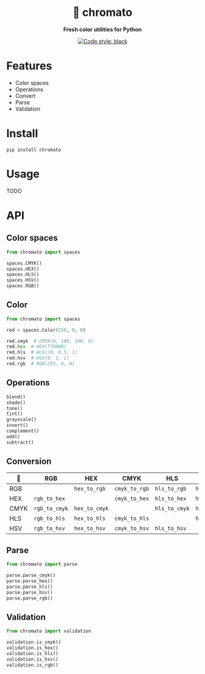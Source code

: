 <div align="center">
    <h1>🍅 chromato</h1>
    <p>
        <b>Fresh color utilities for Python</b>
    </p>

<!--![test](https://github.com/vikpe/chromato/workflows/test/badge.svg?branch=master) [![codecov](https://codecov.io/gh/vikpe/chromato/branch/master/graph/badge.svg)](https://codecov.io/gh/vikpe/chromato)-->
[![Code style: black](https://img.shields.io/badge/code%20style-black-000000.svg)](https://github.com/psf/black)

</div>

# Features

* Color spaces
* Operations
* Convert
* Parse
* Validation

# Install

```shell
pip install chromato
```

# Usage

TODO

# API

## Color spaces

```python
from chromato import spaces

spaces.CMYK()
spaces.HEX()
spaces.HLS()
spaces.HSV()
spaces.RGB()
```

## Color

```python
from chromato import spaces

red = spaces.Color(255, 0, 0)

red.cmyk  # CMYK(0, 100, 100, 0)
red.hex  # HEX(ff0000)
red.hls  # HLS((0, 0.5, 1)
red.hsv  # HSV(0, 1, 1)
red.rgb  # RGB(255, 0, 0)
```

## Operations

```python
blend()
shade()
tone()
tint()
grayscale()
invert()
complement()
add()
subtract()
```

## Conversion

🔀 | RGB | HEX | CMYK | HLS | HSV
---|---|---|---|---|---
RGB  | <!-- null --> | `hex_to_rgb`  | `cmyk_to_rgb` | `hls_to_rgb`  | `hsv_to_rgb`
HEX  | `rgb_to_hex`  | <!-- null --> | `cmyk_to_hex` | `hls_to_hex`  | `hsv_to_hex`
CMYK | `rgb_to_cmyk` | `hex_to_cmyk` | <!-- null --> | `hls_to_cmyk` | `hsv_to_cmyk`
HLS  | `rgb_to_hls`  | `hex_to_hls`  | `cmyk_to_hls` | <!-- null --> | `hsv_to_hls`
HSV  | `rgb_to_hsv`  | `hex_to_hsv`  | `cmyk_to_hsv` | `hls_to_hsv`  | <!-- null -->

## Parse

```python
from chromato import parse

parse.parse_cmyk()
parse.parse_hex()
parse.parse_hls()
parse.parse_hsv()
parse.parse_rgb()
```

## Validation

```python
from chromato import validation

validation.is_cmyk()
validation.is_hex()
validation.is_hls()
validation.is_hsv()
validation.is_rgb()
```

